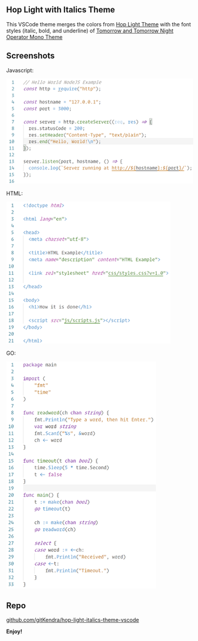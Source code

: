 ## Hop Light with Italics Theme

This VSCode theme merges the colors from [Hop Light Theme](https://github.com/bubersson/hop-theme-vscode) with the font styles (italic, bold, and underline) of [Tomorrow and Tomorrow Night Operator Mono Theme](https://github.com/chiragpat/tomorrow-and-tomorrow-night-operator-mono-theme)

## Screenshots

Javascript:

<img src="https://raw.githubusercontent.com/gitKendra/hop-light-italics-theme-vscode/master/images/node-js.png" width="500">

HTML:

<img src="https://raw.githubusercontent.com/gitKendra/hop-light-italics-theme-vscode/master/images/html.png" width="440">

GO:

<img src="https://raw.githubusercontent.com/gitKendra/hop-light-italics-theme-vscode/master/images/go.png" width="400">

## Repo

[github.com/gitKendra/hop-light-italics-theme-vscode](https://github.com/gitKendra/hop-light-italics-theme-vscode)

**Enjoy!**
